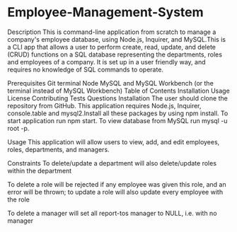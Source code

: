 # Employee-Management-System
Description
This is command-line application from scratch to manage a company's employee database, using Node.js, Inquirer, and MySQL.This is a CLI app that allows a user to perform create, read, update, and delete (CRUD) functions on a SQL database representing the departments, roles and employees of a company. It is set up in a user friendly way, and requires no knowledge of SQL commands to operate.

Prerequisites
Git terminal
Node
MySQL and MySQL Workbench (or the terminal instead of MySQL Workbench)
Table of Contents
Installation
Usage
License
Contributing
Tests
Questions
Installation
The user should clone the repository from GitHub. This application requires Node.js, Inquirer, console.table and mysql2.Install all these packages by using npm install. To start application run npm start. To view database from MySQL run mysql -u root -p.

Usage
This application will allow users to view, add, and edit employees, roles, departments, and managers.

Constraints
To delete/update a department will also delete/update roles within the department

To delete a role will be rejected if any employee was given this role, and an error will be thrown; to update a role will also update every employee with the role

To delete a manager will set all report-tos manager to NULL, i.e. with no manager

